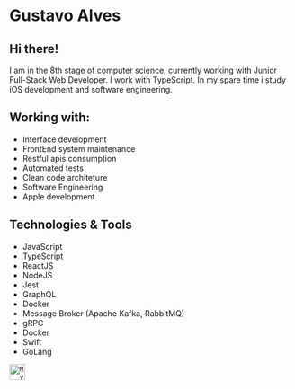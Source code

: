# Gustavo Alves

## Hi there!

I am in the 8th stage of computer science, currently working with Junior Full-Stack Web Developer.
I work with TypeScript.
In my spare time i study iOS development and software engineering.

## Working with:

 * Interface development
 * FrontEnd system maintenance
 * Restful apis consumption
 * Automated tests
 * Clean code architeture
 * Software Engineering
 * Apple development

## Technologies & Tools

 * JavaScript
 * TypeScript
 * ReactJS
 * NodeJS
 * Jest
 * GraphQL
 * Docker
 * Message Broker (Apache Kafka, RabbitMQ)
 * gRPC
 * Docker
 * Swift
 * GoLang

<a href="https://www.linkedin.com/in/gustavo-duarte-alves-6b5b701a5/">
  <code><img alt="My linkedin" width="28" src="https://cdn.worldvectorlogo.com/logos/linkedin-icon-2.svg" /></code>
</a>
